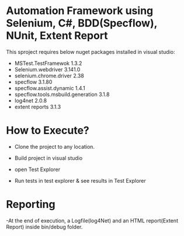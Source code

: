 # Automation Framework using Selenium, C#, BDD(Specflow), NUnit, Extent Report

This sproject requires below nuget packages installed in visual studio:

- MSTest.TestFramewok 1.3.2
- Selenium.webdriver 3.141.0
- selenium.chrome.driver 2.38
- specflow 3.1.80
- specflow.assist.dynamic 1.4.1
- specflow.tools.msbuild.generation 3.1.8
- log4net 2.0.8
- extent reports 3.1.3

# How to Execute?

- Clone the project to any location.

- Build project in visual studio

- open Test Explorer

- Run tests in test explorer & see results in Test Explorer

# Reporting

-At the end of execution, a Logfile(log4Net) and an HTML report(Extent Report) inside bin/debug folder.
